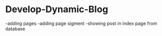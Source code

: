 # Develop-Dynamic-Blog

-adding pages 
-adding page sigment
-showing post in index page from database